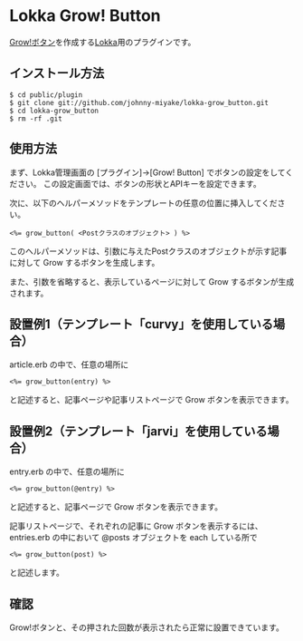 Lokka Grow! Button
============================

[Grow!ボタン](http://blog.growbutton.com/tutorial/)を作成する[Lokka](http://lokka.org)用のプラグインです。

インストール方法
----------------

    $ cd public/plugin
    $ git clone git://github.com/johnny-miyake/lokka-grow_button.git
    $ cd lokka-grow_button
    $ rm -rf .git

使用方法
--------

まず、Lokka管理画面の [プラグイン]->[Grow! Button] でボタンの設定をしてください。
この設定画面では、ボタンの形状とAPIキーを設定できます。

次に、以下のヘルパーメソッドをテンプレートの任意の位置に挿入してください。

    <%= grow_button( <Postクラスのオブジェクト> ) %>

このヘルパーメソッドは、引数に与えたPostクラスのオブジェクトが示す記事に対して Grow するボタンを生成します。

また、引数を省略すると、表示しているページに対して Grow するボタンが生成されます。

設置例1（テンプレート「curvy」を使用している場合）
---------------------------------------------------
article.erb の中で、任意の場所に

    <%= grow_button(entry) %>

と記述すると、記事ページや記事リストページで Grow ボタンを表示できます。

設置例2（テンプレート「jarvi」を使用している場合）
---------------------------------------------------
entry.erb の中で、任意の場所に

    <%= grow_button(@entry) %>

と記述すると、記事ページで Grow ボタンを表示できます。

記事リストページで、それぞれの記事に Grow ボタンを表示するには、
entries.erb の中において @posts オブジェクトを each している所で

    <%= grow_button(post) %>

と記述します。

確認
----
Grow!ボタンと、その押された回数が表示されたら正常に設置できています。
